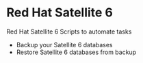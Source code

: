 # Red Hat Satellite 6
Red Hat Satellite 6 Scripts to automate tasks
* Backup your Satellite 6 databases
* Restore Satellite 6 databases from backup
